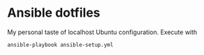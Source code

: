 # Ansible dotfiles

My personal taste of localhost Ubuntu configuration. Execute with

    ansible-playbook ansible-setup.yml
